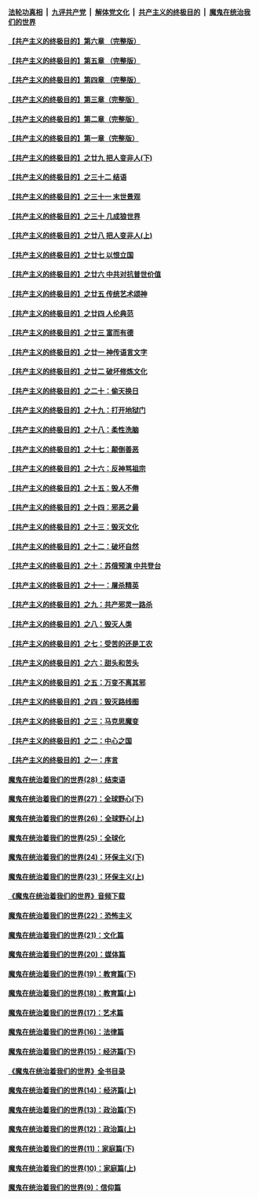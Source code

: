 

####  [法轮功真相](../../../../basic/blob/master/README.md?t=05091602) &nbsp;|&nbsp; [九评共产党](../../../../9ping.md/blob/master/README.md?t=05091602) &nbsp;|&nbsp; [解体党文化](../../../../jtdwh.md/blob/master/README.md?t=05091602)  &nbsp;|&nbsp; [共产主义的终极目的](../../../../gczydzjmd.md/blob/master/README.md?t=05091602) &nbsp;|&nbsp; [魔鬼在统治我们的世界](../../../../mgztzwmdsj.md/blob/master/README.md?t=05091602) 

#### [【共产主义的终极目的】第六章 （完整版）](../pages/nsc422/n11428913.md?t=05091602) 

#### [【共产主义的终极目的】第五章 （完整版）](../pages/nsc422/n11428912.md?t=05091602) 

#### [【共产主义的终极目的】第四章 （完整版）](../pages/nsc422/n11428907.md?t=05091602) 

#### [【共产主义的终极目的】第三章（完整版）](../pages/nsc422/n11428848.md?t=05091602) 

#### [【共产主义的终极目的】第二章（完整版）](../pages/nsc422/n11428831.md?t=05091602) 

#### [【共产主义的终极目的】第一章（完整版）](../pages/nsc422/n11417651.md?t=05091602) 

#### [【共产主义的终极目的】之廿九 把人变非人(下)](../pages/nsc422/n11344140.md?t=05091602) 

#### [【共产主义的终极目的】之三十二 结语](../pages/nsc422/n11360535.md?t=05091602) 

#### [【共产主义的终极目的】之三十一 末世景观](../pages/nsc422/n11351129.md?t=05091602) 

#### [【共产主义的终极目的】之三十 几成狼世界](../pages/nsc422/n11348280.md?t=05091602) 

#### [【共产主义的终极目的】之廿八 把人变非人(上)](../pages/nsc422/n11340492.md?t=05091602) 

#### [【共产主义的终极目的】之廿七 以恨立国](../pages/nsc422/n11336944.md?t=05091602) 

#### [【共产主义的终极目的】之廿六 中共对抗普世价值](../pages/nsc422/n11324785.md?t=05091602) 

#### [【共产主义的终极目的】之廿五 传统艺术颂神](../pages/nsc422/n11296396.md?t=05091602) 

#### [【共产主义的终极目的】之廿四 人伦典范](../pages/nsc422/n11296397.md?t=05091602) 

#### [【共产主义的终极目的】之廿三 富而有德](../pages/nsc422/n11283598.md?t=05091602) 

#### [【共产主义的终极目的】之廿一 神传语言文字](../pages/nsc422/n11263265.md?t=05091602) 

#### [【共产主义的终极目的】之廿二 破坏修炼文化](../pages/nsc422/n11245728.md?t=05091602) 

#### [【共产主义的终极目的】之二十：偷天换日](../pages/nsc422/n11238846.md?t=05091602) 

#### [【共产主义的终极目的】之十九：打开地狱门](../pages/nsc422/n11206376.md?t=05091602) 

#### [【共产主义的终极目的】之十八：柔性洗脑](../pages/nsc422/n11199994.md?t=05091602) 

#### [【共产主义的终极目的】之十七：颠倒善恶](../pages/nsc422/n11179782.md?t=05091602) 

#### [【共产主义的终极目的】之十六：反神骂祖宗](../pages/nsc422/n11166798.md?t=05091602) 

#### [【共产主义的终极目的】之十五：毁人不倦](../pages/nsc422/n11166792.md?t=05091602) 

#### [【共产主义的终极目的】之十四：邪恶之最](../pages/nsc422/n11150249.md?t=05091602) 

#### [【共产主义的终极目的】之十三：毁灭文化](../pages/nsc422/n11135227.md?t=05091602) 

#### [【共产主义的终极目的】之十二：破坏自然](../pages/nsc422/n11135214.md?t=05091602) 

#### [【共产主义的终极目的】之十：苏俄预演 中共登台](../pages/nsc422/n11118424.md?t=05091602) 

#### [【共产主义的终极目的】之十一：屠杀精英](../pages/nsc422/n11118442.md?t=05091602) 

#### [【共产主义的终极目的】之九：共产邪灵一路杀](../pages/nsc422/n11114139.md?t=05091602) 

#### [【共产主义的终极目的】之八：毁灭人类](../pages/nsc422/n11108503.md?t=05091602) 

#### [【共产主义的终极目的】之七：受苦的还是工农](../pages/nsc422/n11101809.md?t=05091602) 

#### [【共产主义的终极目的】之六：甜头和苦头](../pages/nsc422/n11096971.md?t=05091602) 

#### [【共产主义的终极目的】之五：万变不离其邪](../pages/nsc422/n11091285.md?t=05091602) 

#### [【共产主义的终极目的】之四：毁灭路线图](../pages/nsc422/n11086284.md?t=05091602) 

#### [【共产主义的终极目的】之三：马克思魔变](../pages/nsc422/n11061941.md?t=05091602) 

#### [【共产主义的终极目的】之二：中心之国](../pages/nsc422/n11047728.md?t=05091602) 

#### [【共产主义的终极目的】之一：序言](../pages/nsc422/n11086077.md?t=05091602) 

#### [魔鬼在统治着我们的世界(28)：结束语](../pages/nsc422/n10936246.md?t=05091602) 

#### [魔鬼在统治着我们的世界(27)：全球野心(下)](../pages/nsc422/n10928319.md?t=05091602) 

#### [魔鬼在统治着我们的世界(26)：全球野心(上)](../pages/nsc422/n10900318.md?t=05091602) 

#### [魔鬼在统治着我们的世界(25)：全球化](../pages/nsc422/n10788205.md?t=05091602) 

#### [魔鬼在统治着我们的世界(24)：环保主义(下)](../pages/nsc422/n10695307.md?t=05091602) 

#### [魔鬼在统治着我们的世界(23)：环保主义(上)](../pages/nsc422/n10688613.md?t=05091602) 

#### [《魔鬼在统治着我们的世界》音频下载](../pages/nsc422/n10635553.md?t=05091602) 

#### [魔鬼在统治着我们的世界(22)：恐怖主义](../pages/nsc422/n10614727.md?t=05091602) 

#### [魔鬼在统治着我们的世界(21)：文化篇](../pages/nsc422/n10597706.md?t=05091602) 

#### [魔鬼在统治着我们的世界(20)：媒体篇](../pages/nsc422/n10586579.md?t=05091602) 

#### [魔鬼在统治着我们的世界(19)：教育篇(下)](../pages/nsc422/n10564808.md?t=05091602) 

#### [魔鬼在统治着我们的世界(18)：教育篇(上)](../pages/nsc422/n10526970.md?t=05091602) 

#### [魔鬼在统治着我们的世界(17)：艺术篇](../pages/nsc422/n10499093.md?t=05091602) 

#### [魔鬼在统治着我们的世界(16)：法律篇](../pages/nsc422/n10485969.md?t=05091602) 

#### [魔鬼在统治着我们的世界(15)：经济篇(下)](../pages/nsc422/n10469975.md?t=05091602) 

#### [《魔鬼在统治着我们的世界》全书目录](../pages/nsc422/n10464261.md?t=05091602) 

#### [魔鬼在统治着我们的世界(14)：经济篇(上)](../pages/nsc422/n10457370.md?t=05091602) 

#### [魔鬼在统治着我们的世界(13)：政治篇(下)](../pages/nsc422/n10448270.md?t=05091602) 

#### [魔鬼在统治着我们的世界(12)：政治篇(上)](../pages/nsc422/n10444576.md?t=05091602) 

#### [魔鬼在统治着我们的世界(11)：家庭篇(下)](../pages/nsc422/n10440961.md?t=05091602) 

#### [魔鬼在统治着我们的世界(10)：家庭篇(上)](../pages/nsc422/n10435448.md?t=05091602) 

#### [魔鬼在统治着我们的世界(9)：信仰篇](../pages/nsc422/n10432159.md?t=05091602) 

